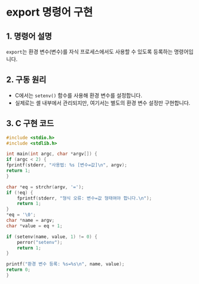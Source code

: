 # export 명령어 구현

## 1. 명령어 설명
`export`는 환경 변수(변수)를 자식 프로세스에서도 사용할 수 있도록 등록하는 명령어입니다.

## 2. 구동 원리
- C에서는 `setenv()` 함수를 사용해 환경 변수를 설정합니다.
- 실제로는 셸 내부에서 관리되지만, 여기서는 별도의 환경 변수 설정만 구현합니다.

## 3. C 구현 코드
```c
#include <stdio.h>
#include <stdlib.h>

int main(int argc, char *argv[]) {
if (argc < 2) {
fprintf(stderr, "사용법: %s [변수=값]\n", argv);
return 1;
}

char *eq = strchr(argv, '=');
if (!eq) {
    fprintf(stderr, "형식 오류: 변수=값 형태여야 합니다.\n");
    return 1;
}
*eq = '\0';
char *name = argv;
char *value = eq + 1;

if (setenv(name, value, 1) != 0) {
    perror("setenv");
    return 1;
}

printf("환경 변수 등록: %s=%s\n", name, value);
return 0;
}
```
